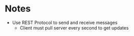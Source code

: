 # Notes
- Use REST Protocol to send and receive messages
    - Client must pull server every second to get updates